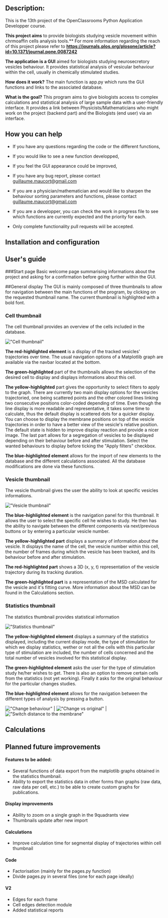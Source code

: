 ## Description:

This is the 13th project of the OpenClassrooms Python Application Developper
course.

**This project aims** to provide biologists studying vesicle movement within chrmoaffin cells analysis tools.**
For more information regarding the reach of this project please refer to **https://journals.plos.org/plosone/article?id=10.1371/journal.pone.0087242**

**The application is a GUI** aimed for biologists studying neurosecretory vesicles behaviour. It provides statistical analysis of vesicular behaviour within the cell, usually in chemically stimulated studies.

**How does it work?**
The main function is app.py which runs the GUI functions and links to the associated database.

**What is the goal?**
This program aims to give biologists access to complex calculations and statistical analysis of large sample data with a user-friendly interface.
It provides a link between Physicists/Mathematicians who might work on the project (backend part) and the Biologists (end user) via an interface.


## How you can help

* If you have any questions regarding the code or the different functions,
* If you would like to see a new function developped,
* If you feel the GUI appearance could be improved,
* If you have any bug report,
please contact guillaume.maucort@gmail.com

* If you are a physician/mathematician and would like to sharpen the behaviour sorting parameters and functions, please contact guillaume.maucort@gmail.com

* If you are a developper, you can check the work in progress file to see which functions are currently expected and the priority for each.
* Only complete functionality pull requests wiil be accepted.


## Installation and configuration


## User's guide

###Start page 
Basic welcome page summarising informations about the project and asking for a confirmation before going further within the GUI.

##General display 
The GUI is mainly composed of three thumbnails to allow for navigation between the main functions of the program, by clicking on the requested thumbnail name.
The current thumbnail is highlighted with a bold font.

### Cell thumbnail
The cell thumbnail provides an overview of the cells included in the database.

!["Cell thumbnail" ](/Docs/Screenshots/Cell_options.png)

**The red-highlighted element** is a display of the tracked vesicles' trajectories over time.
The usual navigation options of a Matplotlib graph are available via the navbar located at the bottom.

**The green-highlighted** part of the thumbnails allows the selection of the desired cell to display and displays informations about this cell.

**The yellow-highlighted** part gives the opportunity to select filters to apply to the graph.
There are currently two main display options for the vesicles trajectoried, one being scattered points and the other colored lines linking two consecutive positions color-coded depending of time. Even though the line display is more readable and representative, it takes some time to calculate, thus the default display is scattered dots for a quicker display.
You can choose to display the membrane positions on top of the vesicle trajectories in order to have a better view of the vesicle's relative position. The default state is hidden to improve display reaction and provide a nicer image.
The last part allows for a segregation of vesicles to be displayed depending on their behaviour before and after stimulation. Select the wanted behaviours to display before ticking the "Apply filters" checkbox.

**The blue-highlighted element** allows for the import of new elements to the database and the different calculations associated. 
All the database modifications are done via these functions.

### Vesicle thumbnail
The vesicle thumbnail gives the user the ability to look at specific vesicles informations.

!["Vesicle thumbnail" ](/Docs/Screenshots/VesicleOptions.png)

**The blue-highlighted element** is the navigation panel for this thumbnail. 
It allows the user to select the specific cell he wishes to study. 
He then has the ability to navigate between the different components via next/previous buttons or by entering a particular vesicle number.

**The yellow-highlighted part** displays a summary of information about the vesicle. 
It displays the name of the cell, the vesicle number within this cell, 
the number of frames during which the vesicle has been tracked, 
and its behaviour before and after stimulation.

**The red-highlighted part** shows a 3D (x, y, t) representation of the vesicle trajectory during its tracking duration.

**The green-highlighted part** is a representation of the MSD calculated for the vesicle and it's fitting curve. 
More information about the MSD can be found in the Calculations section.


### Statistics thumbnail
The statistics thumbnail provides statistical information 

!["Statistics thumbnail" ](/Docs/Screenshots/Statistics.png) 

**The yellow-highlighted element** displays a summary of the statistics displayed, including the current display mode, the type of stimulation for which we display statistics, wether or not all the cells with this particular type of stimulation are included, the number of cells concerned and the total number of vesicles involved for this statistical display.

**The green-highlighted element** asks the user for the type of stimulation study he/her wishes to get. 
There is also an option to remove certain cells from the statistics (not yet working). 
Finally it asks for the original behaviour for the particular changes studies.

**The blue-highlighted element** allows for the navigation between the different types of analysis by pressing a button.

!["Change behaviour" ](/Docs/Screenshots/Populationchanges.png) | !["Change vs original" ](/Docs/Screenshots/Changevsori.png) | !["Switch distance to the membrane" ](/Docs/Screenshots/Changevsdist.png)


## Calculations




## Planned future improvements

#### Features to be added:
* Several functions of data export from the matplotlib graphs obtained in the statistics thumbnail.
* Ability to export the statistics data in other forms than graphs (raw data, raw data per cell, etc.) to be able to create custom graphs for publications.

#### Display improvements 
* Ability to zoom on a single graph in the 9quadrants view
* Thumbnails update after new import

#### Calculations 
* Improve calculation time for segmental display of trajectories within cell thumbnail

#### Code
* Factorisation (mainly for the pages.py function)
* Divide pages.py in several files (one for each page ideally)

#### V2
* Edges for each frame
* Cell edges detection module
* Added statistical reports


